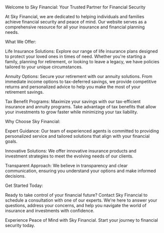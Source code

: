 Welcome to Sky Financial: Your Trusted Partner for Financial Security

At Sky Financial, we are dedicated to helping individuals and families achieve financial security and peace of mind. Our website serves as a comprehensive resource for all your insurance and financial planning needs.

What We Offer:

Life Insurance Solutions: Explore our range of life insurance plans designed to protect your loved ones in times of need. Whether you're starting a family, planning for retirement, or looking to leave a legacy, we have policies tailored to your unique circumstances.

Annuity Options: Secure your retirement with our annuity solutions. From immediate income options to tax-deferred savings, we provide competitive returns and personalized advice to help you make the most of your retirement savings.

Tax Benefit Programs: Maximize your savings with our tax-efficient insurance and annuity programs. Take advantage of tax benefits that allow your investments to grow faster while minimizing your tax liability.

Why Choose Sky Financial:

Expert Guidance: Our team of experienced agents is committed to providing personalized service and tailored solutions that align with your financial goals.

Innovative Solutions: We offer innovative insurance products and investment strategies to meet the evolving needs of our clients.

Transparent Approach: We believe in transparency and clear communication, ensuring you understand your options and make informed decisions.

Get Started Today:

Ready to take control of your financial future? Contact Sky Financial to schedule a consultation with one of our experts. We're here to answer your questions, address your concerns, and help you navigate the world of insurance and investments with confidence.

Experience Peace of Mind with Sky Financial. Start your journey to financial security today.

